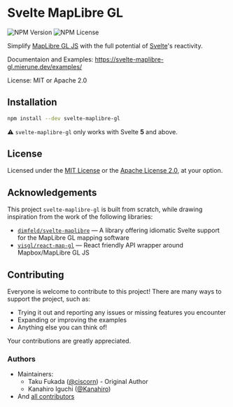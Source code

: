 # Svelte MapLibre GL

![NPM Version](https://img.shields.io/npm/v/svelte-maplibre-gl)
![NPM License](https://img.shields.io/npm/l/svelte-maplibre-gl?color=96C902)

Simplify [MapLibre GL JS](https://maplibre.org/maplibre-gl-js/docs/) with the full potential of [Svelte](https://svelte.dev/)'s reactivity.

Documentaion and Examples: https://svelte-maplibre-gl.mierune.dev/examples/

License: MIT or Apache 2.0

## Installation

```bash
npm install --dev svelte-maplibre-gl
```

:warning: `svelte-maplibre-gl` only works with Svelte **5** and above.

## License

Licensed under the [MIT License](./LICENSE-MIT.txt) or the [Apache License 2.0](./LICENSE-APACHE.txt), at your option.

## Acknowledgements

This project `svelte-maplibre-gl` is built from scratch, while drawing inspiration from the work of the following libraries:

- [`dimfeld/svelte-maplibre`](https://github.com/dimfeld/svelte-maplibre) &mdash; A library offering idiomatic Svelte support for the MapLibre GL mapping software
- [`visgl/react-map-gl`](https://github.com/visgl/react-map-gl) &mdash; React friendly API wrapper around Mapbox/MapLibre GL JS

## Contributing

Everyone is welcome to contribute to this project! There are many ways to support the project, such as:

- Trying it out and reporting any issues or missing features you encounter
- Expanding or improving the examples
- Anything else you can think of!

Your contributions are greatly appreciated.

### Authors

- Maintainers:
    - Taku Fukada ([@ciscorn](https://github.com/ciscorn/)) - Original Author
    - Kanahiro Iguchi ([@Kanahiro](https://github.com/Kanahiro/))
- And [all contributors](https://github.com/MIERUNE/svelte-maplibre-gl/graphs/contributors)

